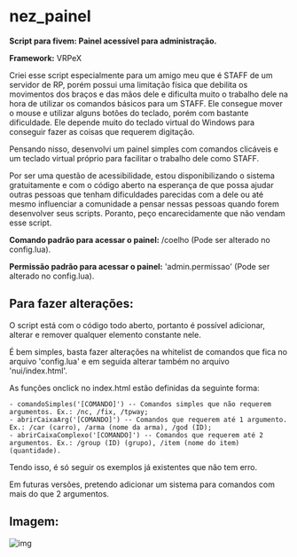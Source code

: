 # nez_painel
**Script para fivem: Painel acessível para administração.**

**Framework:** VRPeX

Criei esse script especialmente para um amigo meu que é STAFF de um servidor de RP, porém possui uma limitação física que debilita os movimentos dos braços e das mãos dele e dificulta muito o trabalho dele na hora de utilizar os comandos básicos para um STAFF. Ele consegue mover o mouse e utilizar alguns botões do teclado, porém com bastante dificuldade. Ele depende muito do teclado virtual do Windows para conseguir fazer as coisas que requerem digitação.

Pensando nisso, desenvolvi um painel simples com comandos clicáveis e um teclado virtual próprio para facilitar o trabalho dele como STAFF.

Por ser uma questão de acessibilidade, estou disponibilizando o sistema gratuitamente e com o código aberto na esperança de que possa ajudar outras pessoas que tenham dificuldades parecidas com a dele ou até mesmo influenciar a comunidade a pensar nessas pessoas quando forem desenvolver seus scripts. Poranto, peço encarecidamente que não vendam esse script.

**Comando padrão para acessar o painel:** /coelho (Pode ser alterado no config.lua).

**Permissão padrão para acessar o painel:** 'admin.permissao' (Pode ser alterado no config.lua).

## Para fazer alterações:

O script está com o código todo aberto, portanto é possível adicionar, alterar e remover qualquer elemento constante nele.

É bem simples, basta fazer alterações na whitelist de comandos que fica no arquivo 'config.lua' e em seguida alterar também no arquivo 'nui/index.html'.

As funções onclick no index.html estão definidas da seguinte forma:
```
- comandoSimples('[COMANDO]') -- Comandos simples que não requerem argumentos. Ex.: /nc, /fix, /tpway;
- abrirCaixaArg('[COMANDO]') -- Comandos que requerem até 1 argumento. Ex.: /car (carro), /arma (nome da arma), /god (ID);
- abrirCaixaComplexo('[COMANDO]') -- Comandos que requerem até 2 argumentos. Ex.: /group (ID) (grupo), /item (nome do item) (quantidade).
```

Tendo isso, é só seguir os exemplos já existentes que não tem erro.

Em futuras versões, pretendo adicionar um sistema para comandos com mais do que 2 argumentos.

## Imagem:

![img](https://i.imgur.com/wys9yLR.png)
